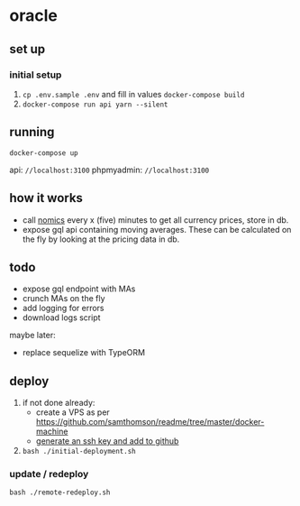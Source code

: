 # oracle

## set up

### initial setup

1. `cp .env.sample .env` and fill in values
`docker-compose build`
2. `docker-compose run api yarn --silent`


## running

`docker-compose up`

api: `//localhost:3100`
phpmyadmin: `//localhost:3100`

## how it works

- call [nomics](https://nomics.com/docs/) every x (five) minutes to get all currency prices, store in db.
- expose gql api containing moving averages. These can be calculated on the fly by looking at the pricing data in db.

## todo

- expose gql endpoint with MAs
- crunch MAs on the fly
- add logging for errors
- download logs script

maybe later:
- replace sequelize with TypeORM

## deploy

1. if not done already:
	- create a VPS as per https://github.com/samthomson/readme/tree/master/docker-machine
	- [generate an ssh key and add to github](https://github.com/samthomson/readme/tree/master/docker-machine#optional)
2. `bash ./initial-deployment.sh`

### update / redeploy

`bash ./remote-redeploy.sh`